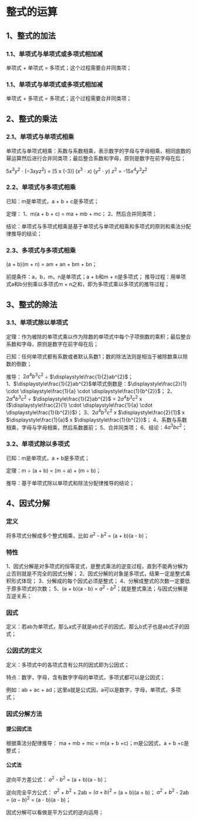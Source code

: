 # 整式的运算
## 1、整式的加法
### 1.1、单项式与单项式或多项式相加减
单项式 + 单项式 = 多项式；这个过程需要合并同类项；

### 1.1、单项式与单项式或多项式相加减
单项式 + 多项式 = 多项式；这个过程需要合并同类项；

## 2、整式的乘法
### 2.1、单项式与单项式相乘
单项式与单项式相乘：系数与系数相乘，表示数字的字母与字母相乘，相同底数的幂运算然后进行合并同类项；最后整合系数和字母，原则是数字在前字母在后；

$5x^{3}y^{2}$ $\cdot$ ($-3xyz^2$) = [5 x (-3)] ($x^{3}$ $\cdot$ $x$) ($y^{2}$ $\cdot$ $y$) $z^{2}$ = -15$x^{4}y^{3}z^{2}$

### 2.2、单项式与多项式相乘
已知：m是单项式，a + b + c是多项式；

定理：
1、m(a + b + c) = ma + mb + mc；
2、然后合并同类项；

结论：单项式与多项式相乘是基于单项式与单项式相乘和多项式的原则和乘法分配律推导的结论；

### 2.3、多项式与多项式相乘
(a + b)(m + n) = am + an + bm + bn；

前提条件：a，b，m，n是单项式；a + b和m + n是多项式；
推导过程：用单项式a和b分别乘以多项式m + n之和，即为多项式乘以多项式的推导过程；

## 3、整式的除法
### 3.1、单项式除以单项式
定理：作为被除的单项式乘以作为除数的单项式中每个子项倒数的乘积；最后整合系数和字母，原则是数字在前字母在后；

已知：任何单项式都有系数或者默认系数1；数的除法法则是相当于被除数乘以除数的倒数；

推导：
$2a^{4}b^{3}c^{2}$ $\div$ $\displaystyle\frac{1}{2}ab^{2}$；
1、$\displaystyle\frac{1}{2}ab^{2}$单项式倒数是：$\displaystyle\frac{2}{1} \cdot \displaystyle\frac{1}{a} \cdot \displaystyle\frac{1}{b^{2}}$；
2、$2a^{4}b^{3}c^{2}$ $\div$ $\displaystyle\frac{1}{2}ab^{2}$ = $2a^{4}b^{3}c^{2}$ x ($\displaystyle\frac{2}{1} \cdot \displaystyle\frac{1}{a} \cdot \displaystyle\frac{1}{b^{2}}$)；
3、$2a^{4}b^{3}c^{2}$ x $\displaystyle\frac{2}{1}$ x $\displaystyle\frac{1}{a}$ x $\displaystyle\frac{1}{b^{2}}$；
4、系数与系数相乘，字母与字母相乘，然后系数置前；
5、合并同类项；
6、结论：$4a^{3}bc^{2}$；

### 3.2、单项式除以多项式
已知：m是单项式，a + b是多项式；

定理：m $\div$ (a + b) = (m $\div$ a) + (m $\div$ b)；

推导：基于单项式除以单项式和除法分配律推导的结论；

## 4、因式分解
### 定义
将多项式分解成多个整式相乘，比如 $a^{2}$ - $b^{2}$ = (a + b)(a - b)；

### 特性
1、因式分解是对多项式的恒等变式，是整式乘法的逆变过程，直到不能再分解为止否则就是不完全的因式分解；
2、因式分解的对象是多项式，结果一定是整式乘积形式体现；
3、分解成的每个因式必须是整式；
4、分解成整式的次数一定要低于原多项式的次数；
5、(a + b)(a - b) = $a^{2}$ - $b^{2}$；就是整式乘法；与因式分解是互逆关系；

### 因式
定义：若ab为单项式，那么a式子就是ab式子的因式，那么b式子也是ab式子的因式；

### 公因式的定义
定义：多项式中的各项式含有公共的因式即为公因式；

特点：数字，字母，含有数字字母的单项式，多项式都可以是公因式；

例如：ab + ac + ad；这里a就是公式因，a可以是数字，字母，单项式，多项式；

### 因式分解方法
#### 提公因式法
根据乘法分配律推导：
ma + mb + mc = m(a + b +c)；m是公因式，a + b +c是整式；

#### 公式法
逆向平方差公式：
$a^{2}$ - $b^{2}$ = (a + b)(a - b)；

逆向完全平方公式：
$a^{2}$ + $b^{2}$ + 2ab = $(a + b)^{2}$ = (a + b)(a + b)；
$a^{2}$ + $b^{2}$ - 2ab = $(a - b)^{2}$ = (a - b)(a - b)；

因式分解可以看做是平方公式的逆向运用；
